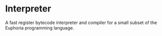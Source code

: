 Interpreter
===========

A fast register bytecode interpreter and compiler for a small subset of the Euphoria programming language.

